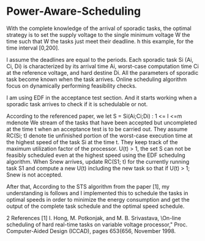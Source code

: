 # Power-Aware-Scheduling

With the complete knowledge of the arrival of sporadic tasks, the optimal strategy is to set the supply voltage to the single minimum voltage W the time such that W the tasks just meet their deadline. h this example, for the time interval
[0,200].

I assume the deadlines are equal to the periods. Each sporadic task Si (Ai, Ci, Di) is characterized by its arrival time Ai, worst-case computation time Ci at the reference voltage, and hard destine Di. All the parameters of sporadic task become known when the task arrives. Online scheduling algorithm focus on dynamically performing feasibility checks.

I am using EDF in the acceptance test section. And it starts working when a sporadic task arrives to check if it is schedulable or not.


According to the referenced paper, we let S = Si(Ai;Ci;Di) : 1 <= I <=m  mdenote We stream of the tasks that have been accepted but uncompleted at the time t when an acceptance test is to be carried out. They assume RC(Si; t) denote
tie unfinished portion of the worst-case execution time at the highest speed of the task Si at the time t. They keep track of the maximum utilization factor of the processor. U(t) > 1, the set S can not be feasibly scheduled even at the highest speed using the EDF schedulng algorithm. When Snew arrives, update RC(S1; t) for the currently running task S1 and compute a new U(t) including the new task so that if U(t) > 1; Snew is not accepted.

After that, According to the STS algorithm from the paper [1], my understanding is follows and I implemented this to schedule the tasks in optimal speeds in order to minimize the energy consumption and get the output of the complete task schedule and the optimal speed schedule.

2 References
[1] I. Hong, M. Potkonjak, and M. B. Srivastava, \On-line scheduling of hard
real-time tasks on variable voltage processor," Proc. Computer-Aided Design
(ICCAD), pages 653{656, November 1998.
